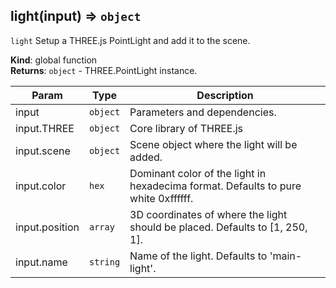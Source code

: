 <a name="light"></a>

## light(input) ⇒ <code>object</code>
`light`Setup a THREE.js PointLight and add it to the scene.

**Kind**: global function  
**Returns**: <code>object</code> - THREE.PointLight instance.  

| Param | Type | Description |
| --- | --- | --- |
| input | <code>object</code> | Parameters and dependencies. |
| input.THREE | <code>object</code> | Core library of THREE.js |
| input.scene | <code>object</code> | Scene object where the light will be added. |
| input.color | <code>hex</code> | Dominant color of the light in hexadecima format. Defaults to pure white 0xffffff. |
| input.position | <code>array</code> | 3D coordinates of where the light should be placed. Defaults to [1, 250, 1]. |
| input.name | <code>string</code> | Name of the light. Defaults to 'main-light'. |

